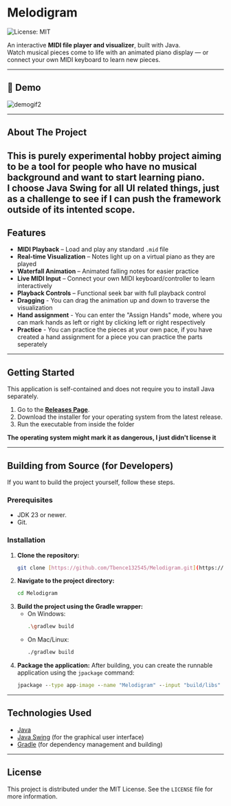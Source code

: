 # Melodigram

![License: MIT](https://img.shields.io/badge/License-MIT-yellow.svg)

An interactive **MIDI file player and visualizer**, built with Java.  
Watch musical pieces come to life with an animated piano display — or connect your own MIDI keyboard to learn new pieces.  

---

## 🎥 Demo

![demogif2](https://github.com/user-attachments/assets/78767fd0-896c-4d78-8ce3-84d4993e78b8)

---


## About The Project

This is purely experimental hobby project aiming to be a tool for people who have no musical background and want to start learning piano.  
I choose Java Swing for all UI related things, just as a challenge to see if I can push the framework outside of its intented scope. 
---

## Features

- **MIDI Playback** – Load and play any standard `.mid` file  
- **Real-time Visualization** – Notes light up on a virtual piano as they are played  
- **Waterfall Animation** – Animated falling notes for easier practice  
- **Live MIDI Input** – Connect your own MIDI keyboard/controller to learn interactively  
- **Playback Controls** – Functional seek bar with full playback control
- **Dragging** - You can drag the animation up and down to traverse the visualization
- **Hand assignment** - You can enter the "Assign Hands" mode, where you can mark hands as left or right by clicking left or right respectively
- **Practice** - You can practice the pieces at your own pace, if you have created a hand assignment for a piece you can practice the parts seperately

---

## Getting Started

This application is self-contained and does not require you to install Java separately.

1.  Go to the [**Releases Page**](https://github.com/Tbence132545/Melodigram/releases).
2.  Download the installer for your operating system from the latest release.
3.  Run the executable from inside the folder
   
**The operating system might mark it as dangerous, I just didn't license it**


---

## Building from Source (for Developers)

If you want to build the project yourself, follow these steps.

### Prerequisites

* JDK 23 or newer.
* Git.

### Installation

1.  **Clone the repository:**
    ```sh
    git clone [https://github.com/Tbence132545/Melodigram.git](https://github.com/Tbence132545/Melodigram.git)
    ```
2.  **Navigate to the project directory:**
    ```sh
    cd Melodigram
    ```
3.  **Build the project using the Gradle wrapper:**
    * On Windows:
        ```sh
        .\gradlew build
        ```
    * On Mac/Linux:
        ```sh
        ./gradlew build
        ```
4.  **Package the application:**
    After building, you can create the runnable application using the `jpackage` command:
    ```cmd
    jpackage --type app-image --name "Melodigram" --input "build/libs" --main-jar "Melodigram.jar" --main-class "com.Tbence132545.Melodigram.Main" --dest "release"
    ```

---

## Technologies Used

* [Java](https://www.java.com/)
* [Java Swing](https://docs.oracle.com/javase/tutorial/uiswing/) (for the graphical user interface)
* [Gradle](https://gradle.org/) (for dependency management and building)

---

## License

This project is distributed under the MIT License. See the `LICENSE` file for more information.
